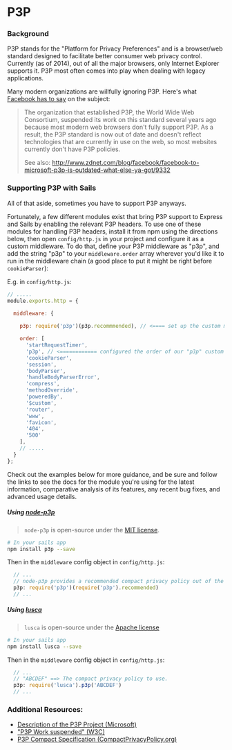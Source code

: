 # P3P

### Background

P3P stands for the "Platform for Privacy Preferences" and is a browser/web standard designed to facilitate better consumer web privacy control.  Currently (as of 2014), out of all the major browsers, only Internet Explorer supports it.  P3P most often comes into play when dealing with legacy applications.

Many modern organizations are willfully ignoring P3P. Here's what [Facebook has to say](https://www.facebook.com/help/327993273962160/) on the subject:

> The organization that established P3P, the World Wide Web Consortium, suspended its work on this standard several years ago because most modern web browsers don't fully support P3P. As a result, the P3P standard is now out of date and doesn't reflect technologies that are currently in use on the web, so most websites currently don't have P3P policies.
> 
> See also: http://www.zdnet.com/blog/facebook/facebook-to-microsoft-p3p-is-outdated-what-else-ya-got/9332


### Supporting P3P with Sails

All of that aside, sometimes you have to support P3P anyways.

Fortunately, a few different modules exist that bring P3P support to Express and Sails by enabling the relevant P3P headers.  To use one of these modules for handling P3P headers, install it from npm using the directions below, then open `config/http.js` in your project and configure it as a custom middleware.  To do that, define your P3P middleware as "p3p", and add the string "p3p" to your `middleware.order` array wherever you'd like it to run in the middleware chain (a good place to put it might be right before `cookieParser`):

E.g. in `config/http.js`:

```js
// .....
module.exports.http = {

  middleware: {
  
    p3p: require('p3p')(p3p.recommmended), // <==== set up the custom middleware here and named it "p3p"

    order: [
      'startRequestTimer',
      'p3p', // <============ configured the order of our "p3p" custom middleware here
      'cookieParser',
      'session',
      'bodyParser',
      'handleBodyParserError',
      'compress',
      'methodOverride',
      'poweredBy',
      '$custom',
      'router',
      'www',
      'favicon',
      '404',
      '500'
    ],
    // .....
  }
};
```


Check out the examples below for more guidance, and be sure and follow the links to see the docs for the module you're using for the latest information, comparative analysis of its features, any recent bug fixes, and advanced usage details.


##### Using [node-p3p](https://github.com/troygoode/node-p3p)

> `node-p3p` is open-source under the [MIT license](https://github.com/troygoode/node-p3p/blob/master/LICENSE).

```sh
# In your sails app
npm install p3p --save
```

Then in the `middleware` config object in `config/http.js`:

```js
  // ...
  // node-p3p provides a recommended compact privacy policy out of the box
  p3p: require('p3p')(require('p3p').recommended)
  // ...
```


##### Using [lusca](https://github.com/krakenjs/lusca#luscap3pvalue)

> `lusca` is open-source under the [Apache license](https://github.com/krakenjs/lusca/blob/master/LICENSE.txt)

```sh
# In your sails app
npm install lusca --save
```

Then in the `middleware` config object in `config/http.js`:

```js
  // ...
  // "ABCDEF" ==> The compact privacy policy to use.
  p3p: require('lusca').p3p('ABCDEF')
  // ...
```


### Additional Resources: 

+ [Description of the P3P Project (Microsoft)](http://support.microsoft.com/kb/290333)
+ ["P3P Work suspended" (W3C)](http://www.w3.org/P3P/)
+ [P3P Compact Specification (CompactPrivacyPolicy.org)](http://compactprivacypolicy.org/compact_specification.htm)


<docmeta name="displayName" value="P3P">

